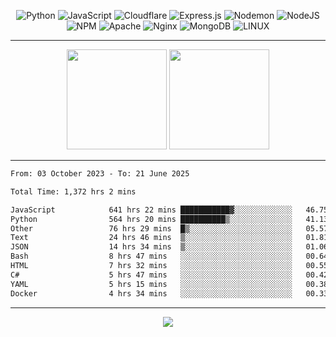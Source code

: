 <div align="center">
  
![Python](https://img.shields.io/badge/python-3670A0?style=for-the-badge&logo=python&logoColor=ffdd54) ![JavaScript](https://img.shields.io/badge/javascript-%23323330.svg?style=for-the-badge&logo=javascript&logoColor=%23F7DF1E) ![Cloudflare](https://img.shields.io/badge/Cloudflare-F38020?style=for-the-badge&logo=Cloudflare&logoColor=white) ![Express.js](https://img.shields.io/badge/express.js-%23404d59.svg?style=for-the-badge&logo=express&logoColor=%2361DAFB) ![Nodemon](https://img.shields.io/badge/NODEMON-%23323330.svg?style=for-the-badge&logo=nodemon&logoColor=%BBDEAD) ![NodeJS](https://img.shields.io/badge/node.js-6DA55F?style=for-the-badge&logo=node.js&logoColor=white) ![NPM](https://img.shields.io/badge/NPM-%23CB3837.svg?style=for-the-badge&logo=npm&logoColor=white) ![Apache](https://img.shields.io/badge/apache-%23D42029.svg?style=for-the-badge&logo=apache&logoColor=white) ![Nginx](https://img.shields.io/badge/nginx-%23009639.svg?style=for-the-badge&logo=nginx&logoColor=white) ![MongoDB](https://img.shields.io/badge/MongoDB-%234ea94b.svg?style=for-the-badge&logo=mongodb&logoColor=white) ![LINUX](https://img.shields.io/badge/Linux-FCC624?style=for-the-badge&logo=linux&logoColor=black)

---


<img src="https://github-readme-streak-stats.herokuapp.com/?user=anotherrandomonline&theme=react" height="160"/>
  
<img src="https://github-readme-stats.vercel.app/api?username=anotherrandomonline&show_icons=true&include_all_commits=true&theme=react" height="160"/>
</div>

---

<!--START_SECTION:waka-->

```txt
From: 03 October 2023 - To: 21 June 2025

Total Time: 1,372 hrs 2 mins

JavaScript            641 hrs 22 mins ███████████▓░░░░░░░░░░░░░   46.75 %
Python                564 hrs 20 mins ██████████▒░░░░░░░░░░░░░░   41.13 %
Other                 76 hrs 29 mins  █▒░░░░░░░░░░░░░░░░░░░░░░░   05.57 %
Text                  24 hrs 46 mins  ▒░░░░░░░░░░░░░░░░░░░░░░░░   01.81 %
JSON                  14 hrs 34 mins  ▒░░░░░░░░░░░░░░░░░░░░░░░░   01.06 %
Bash                  8 hrs 47 mins   ░░░░░░░░░░░░░░░░░░░░░░░░░   00.64 %
HTML                  7 hrs 32 mins   ░░░░░░░░░░░░░░░░░░░░░░░░░   00.55 %
C#                    5 hrs 47 mins   ░░░░░░░░░░░░░░░░░░░░░░░░░   00.42 %
YAML                  5 hrs 15 mins   ░░░░░░░░░░░░░░░░░░░░░░░░░   00.38 %
Docker                4 hrs 34 mins   ░░░░░░░░░░░░░░░░░░░░░░░░░   00.33 %
```

<!--END_SECTION:waka-->

---

<div align="center">
  
![](https://github-profile-trophy.vercel.app/?username=anotherrandomonline&theme=darkhub&no-frame=true&no-bg=true&margin-w=4)

</div>

